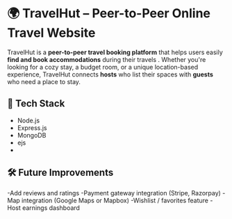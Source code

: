 # 🌍 TravelHut – Peer-to-Peer Online Travel Website

TravelHut is a **peer-to-peer travel booking platform** that helps users easily **find and book accommodations** during their travels . Whether you're looking for a cozy stay, a budget room, or a unique location-based experience, TravelHut connects **hosts** who list their spaces with **guests** who need a place to stay.

## 🧰 Tech Stack
- Node.js
- Express.js
- MongoDB
- ejs
- 

## 🛠 Future Improvements

-Add reviews and ratings
-Payment gateway integration (Stripe, Razorpay)
-Map integration (Google Maps or Mapbox)
-Wishlist / favorites feature
-Host earnings dashboard



